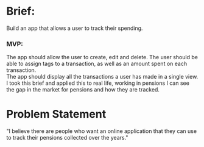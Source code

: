 <h1><b> Brief:</b></h1>
Build an app that allows a user to track their spending.
<br>
<h3>MVP:</h3>
The app should allow the user to create, edit and delete.
The user should be able to assign tags to a transaction, as well as an amount spent on each transaction.
<br>
The app should display all the transactions a user has made in a single view.
<br>
I took this brief and applied this to real life, working in pensions I can see the gap in the market for pensions and how they are tracked.
<br>
<h1><b>Problem Statement</b></h1>
"I believe there are people who want an online application that they can use to track their pensions collected over the years."
<br>

